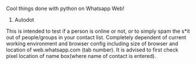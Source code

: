 Cool things done with python on Whatsapp Web!

1. Autodot

This is intended to test if a person is online or not, or to simply spam the s*it out of people/groups in your contact list. Completely dependent of current working environment and browser config including size of browser and location of web.whatsapp.com (tab number). It is advised to first check pixel location of name box(where name of contact is entered). 